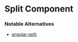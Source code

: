 # Split Component

### Notable Alternatives
- [angular-split](https://github.com/bertrandg/angular-split)